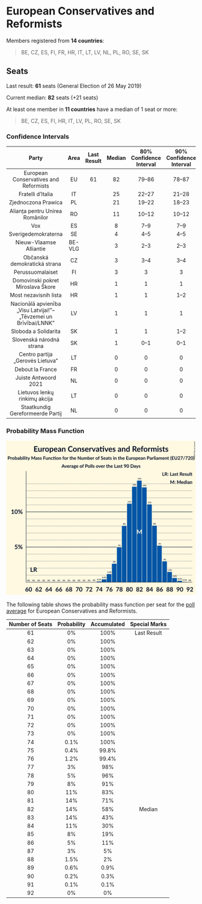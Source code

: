 # European Conservatives and Reformists

Members registered from **14 countries**:

> BE, CZ, ES, FI, FR, HR, IT, LT, LV, NL, PL, RO, SE, SK

## Seats

Last result: **61** seats (General Election of 26 May 2019)

Current median: **82** seats (+21 seats)

At least one member in **11 countries** have a median of 1 seat or more:

> BE, CZ, ES, FI, HR, IT, LV, PL, RO, SE, SK

### Confidence Intervals

| Party | Area | Last Result | Median | 80% Confidence Interval | 90% Confidence Interval | 95% Confidence Interval | 99% Confidence Interval |
|:-----:|:----:|:-----------:|:------:|:-----------------------:|:-----------------------:|:-----------------------:|:-----------------------:|
| European Conservatives and Reformists | EU | 61 | 82 | 79–86 | 78–87 | 77–87 | 75–89 |
| Fratelli d’Italia | IT | | 25 | 22–27 | 21–28 | 21–28 | 20–29 |
| Zjednoczona Prawica | PL | | 21 | 19–22 | 18–23 | 18–23 | 17–24 |
| Alianța pentru Unirea Românilor | RO | | 11 | 10–12 | 10–12 | 10–12 | 9–12 |
| Vox | ES | | 8 | 7–9 | 7–9 | 6–9 | 6–10 |
| Sverigedemokraterna | SE | | 4 | 4–5 | 4–5 | 4–5 | 4–5 |
| Nieuw-Vlaamse Alliantie | BE-VLG | | 3 | 2–3 | 2–3 | 2–3 | 2–4 |
| Občanská demokratická strana | CZ | | 3 | 3–4 | 3–4 | 3–4 | 3–5 |
| Perussuomalaiset | FI | | 3 | 3 | 3 | 3–4 | 3–4 |
| Domovinski pokret Miroslava Škore | HR | | 1 | 1 | 1 | 1 | 0–1 |
| Most nezavisnih lista | HR | | 1 | 1 | 1–2 | 1–2 | 1–2 |
| Nacionālā apvienība „Visu Latvijai!”–„Tēvzemei un Brīvībai/LNNK” | LV | | 1 | 1 | 1 | 1 | 1 |
| Sloboda a Solidarita | SK | | 1 | 1 | 1–2 | 1–2 | 0–2 |
| Slovenská národná strana | SK | | 1 | 0–1 | 0–1 | 0–1 | 0–2 |
| Centro partija „Gerovės Lietuva“ | LT | | 0 | 0 | 0 | 0 | 0 |
| Debout la France | FR | | 0 | 0 | 0 | 0 | 0 |
| Juiste Antwoord 2021 | NL | | 0 | 0 | 0 | 0 | 0 |
| Lietuvos lenkų rinkimų akcija | LT | | 0 | 0 | 0 | 0 | 0 |
| Staatkundig Gereformeerde Partij | NL | | 0 | 0 | 0 | 0 | 0–1 |

### Probability Mass Function

![Graph with seats probability mass function not yet produced](average-2023-10-31-seats-pmf-europeanconservativesandreformists.png "Seats Probability Mass Function")

The following table shows the probability mass function per seat for the [poll average](average-2023-10-31.html) for European Conservatives and Reformists.

| Number of Seats | Probability | Accumulated | Special Marks |
|:---------------:|:-----------:|:-----------:|:-------------:|
| 61 | 0% | 100% | Last Result |
| 62 | 0% | 100% |  |
| 63 | 0% | 100% |  |
| 64 | 0% | 100% |  |
| 65 | 0% | 100% |  |
| 66 | 0% | 100% |  |
| 67 | 0% | 100% |  |
| 68 | 0% | 100% |  |
| 69 | 0% | 100% |  |
| 70 | 0% | 100% |  |
| 71 | 0% | 100% |  |
| 72 | 0% | 100% |  |
| 73 | 0% | 100% |  |
| 74 | 0.1% | 100% |  |
| 75 | 0.4% | 99.8% |  |
| 76 | 1.2% | 99.4% |  |
| 77 | 3% | 98% |  |
| 78 | 5% | 96% |  |
| 79 | 8% | 91% |  |
| 80 | 11% | 83% |  |
| 81 | 14% | 71% |  |
| 82 | 14% | 58% | Median |
| 83 | 14% | 43% |  |
| 84 | 11% | 30% |  |
| 85 | 8% | 19% |  |
| 86 | 5% | 11% |  |
| 87 | 3% | 5% |  |
| 88 | 1.5% | 2% |  |
| 89 | 0.6% | 0.9% |  |
| 90 | 0.2% | 0.3% |  |
| 91 | 0.1% | 0.1% |  |
| 92 | 0% | 0% |  |



